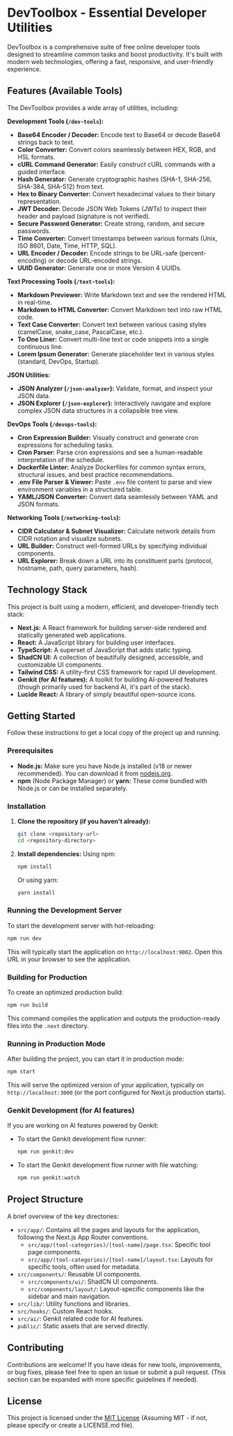 # DevToolbox - Essential Developer Utilities

DevToolbox is a comprehensive suite of free online developer tools designed to streamline common tasks and boost productivity. It's built with modern web technologies, offering a fast, responsive, and user-friendly experience.

## Features (Available Tools)

The DevToolbox provides a wide array of utilities, including:

**Development Tools (`/dev-tools`):**
*   **Base64 Encoder / Decoder:** Encode text to Base64 or decode Base64 strings back to text.
*   **Color Converter:** Convert colors seamlessly between HEX, RGB, and HSL formats.
*   **cURL Command Generator:** Easily construct cURL commands with a guided interface.
*   **Hash Generator:** Generate cryptographic hashes (SHA-1, SHA-256, SHA-384, SHA-512) from text.
*   **Hex to Binary Converter:** Convert hexadecimal values to their binary representation.
*   **JWT Decoder:** Decode JSON Web Tokens (JWTs) to inspect their header and payload (signature is not verified).
*   **Secure Password Generator:** Create strong, random, and secure passwords.
*   **Time Converter:** Convert timestamps between various formats (Unix, ISO 8601, Date, Time, HTTP, SQL).
*   **URL Encoder / Decoder:** Encode strings to be URL-safe (percent-encoding) or decode URL-encoded strings.
*   **UUID Generator:** Generate one or more Version 4 UUIDs.

**Text Processing Tools (`/text-tools`):**
*   **Markdown Previewer:** Write Markdown text and see the rendered HTML in real-time.
*   **Markdown to HTML Converter:** Convert Markdown text into raw HTML code.
*   **Text Case Converter:** Convert text between various casing styles (camelCase, snake_case, PascalCase, etc.).
*   **To One Liner:** Convert multi-line text or code snippets into a single continuous line.
*   **Lorem Ipsum Generator:** Generate placeholder text in various styles (standard, DevOps, Startup).

**JSON Utilities:**
*   **JSON Analyzer (`/json-analyzer`):** Validate, format, and inspect your JSON data.
*   **JSON Explorer (`/json-explorer`):** Interactively navigate and explore complex JSON data structures in a collapsible tree view.

**DevOps Tools (`/devops-tools`):**
*   **Cron Expression Builder:** Visually construct and generate cron expressions for scheduling tasks.
*   **Cron Parser:** Parse cron expressions and see a human-readable interpretation of the schedule.
*   **Dockerfile Linter:** Analyze Dockerfiles for common syntax errors, structural issues, and best practice recommendations.
*   **.env File Parser & Viewer:** Paste `.env` file content to parse and view environment variables in a structured table.
*   **YAML/JSON Converter:** Convert data seamlessly between YAML and JSON formats.

**Networking Tools (`/networking-tools`):**
*   **CIDR Calculator & Subnet Visualizer:** Calculate network details from CIDR notation and visualize subnets.
*   **URL Builder:** Construct well-formed URLs by specifying individual components.
*   **URL Explorer:** Break down a URL into its constituent parts (protocol, hostname, path, query parameters, hash).

## Technology Stack

This project is built using a modern, efficient, and developer-friendly tech stack:

*   **Next.js:** A React framework for building server-side rendered and statically generated web applications.
*   **React:** A JavaScript library for building user interfaces.
*   **TypeScript:** A superset of JavaScript that adds static typing.
*   **ShadCN UI:** A collection of beautifully designed, accessible, and customizable UI components.
*   **Tailwind CSS:** A utility-first CSS framework for rapid UI development.
*   **Genkit (for AI features):** A toolkit for building AI-powered features (though primarily used for backend AI, it's part of the stack).
*   **Lucide React:** A library of simply beautiful open-source icons.

## Getting Started

Follow these instructions to get a local copy of the project up and running.

### Prerequisites

*   **Node.js:** Make sure you have Node.js installed (v18 or newer recommended). You can download it from [nodejs.org](https://nodejs.org/).
*   **npm** (Node Package Manager) or **yarn:** These come bundled with Node.js or can be installed separately.

### Installation

1.  **Clone the repository (if you haven't already):**
    ```bash
    git clone <repository-url>
    cd <repository-directory>
    ```

2.  **Install dependencies:**
    Using npm:
    ```bash
    npm install
    ```
    Or using yarn:
    ```bash
    yarn install
    ```

### Running the Development Server

To start the development server with hot-reloading:

```bash
npm run dev
```
This will typically start the application on `http://localhost:9002`. Open this URL in your browser to see the application.

### Building for Production

To create an optimized production build:

```bash
npm run build
```
This command compiles the application and outputs the production-ready files into the `.next` directory.

### Running in Production Mode

After building the project, you can start it in production mode:

```bash
npm start
```
This will serve the optimized version of your application, typically on `http://localhost:3000` (or the port configured for Next.js production starts).

### Genkit Development (for AI features)

If you are working on AI features powered by Genkit:

*   To start the Genkit development flow runner:
    ```bash
    npm run genkit:dev
    ```
*   To start the Genkit development flow runner with file watching:
    ```bash
    npm run genkit:watch
    ```

## Project Structure

A brief overview of the key directories:

*   `src/app/`: Contains all the pages and layouts for the application, following the Next.js App Router conventions.
    *   `src/app/(tool-categories)/[tool-name]/page.tsx`: Specific tool page components.
    *   `src/app/(tool-categories)/[tool-name]/layout.tsx`: Layouts for specific tools, often used for metadata.
*   `src/components/`: Reusable UI components.
    *   `src/components/ui/`: ShadCN UI components.
    *   `src/components/layout/`: Layout-specific components like the sidebar and main navigation.
*   `src/lib/`: Utility functions and libraries.
*   `src/hooks/`: Custom React hooks.
*   `src/ai/`: Genkit related code for AI features.
*   `public/`: Static assets that are served directly.

## Contributing

Contributions are welcome! If you have ideas for new tools, improvements, or bug fixes, please feel free to open an issue or submit a pull request. (This section can be expanded with more specific guidelines if needed).

## License

This project is licensed under the [MIT License](LICENSE.md) (Assuming MIT - if not, please specify or create a LICENSE.md file).
